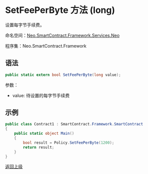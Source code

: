 # SetFeePerByte 方法 (long)

设置每字节手续费。

命名空间：[Neo.SmartContract.Framework.Services.Neo](../../neo.md)

程序集：Neo.SmartContract.Framework

## 语法

```c#
public static extern bool SetFeePerByte(long value);
```

参数：

- value: 待设置的每字节手续费

## 示例

```c#
public class Contract1 : SmartContract.Framework.SmartContract
{
    public static object Main()
    {
        bool result = Policy.SetFeePerByte(1200);
        return result;
    }
}
```

[返回上级](../Policy.md)
